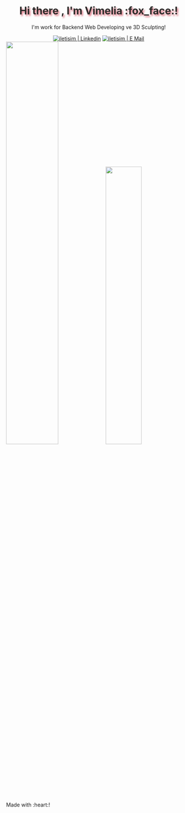 <p align="center">
<h1 align="center" style="color:#2B2A29;text-shadow: 3px 4px 4px rgba(205, 50, 70, 0.7);"> Hi there , I'm Vimelia :fox_face:!</h1>
 <p align="center">I'm work for Backend Web Developing ve 3D Sculpting!</p>
 </p>
 <div align="center"> 
  <a target="_blank" href="https://www.linkedin.com/in/vahide-degirmenci/"> <img alt="iletisim | Linkedin" src="https://img.shields.io/badge/linkedin-2B2A29.svg?style=for-the-badge&logo=linkedin&logoColor=EF7F1A"></a> 
 <a target="_blank" href="mailto:vahidedegirmencii@gmail.com"> <img alt="iletisim | E Mail" src="https://img.shields.io/badge/gmail-2B2A29.svg?style=for-the-badge&logo=gmail&logoColor=EF7F1A"></a> 
</div>
 
<div>
  <img width="53%" alt="" src="https://github-readme-stats.vercel.app/api?username=Vimelia&show_icons=true&bg_color=2B2A29&icon_color=EF7F1A&text_color=FFF&title_color=EF7F1A"/>
  <img width="44%" alt="" src="https://github-readme-stats.vercel.app/api/top-langs/?username=Vimelia&layout=compact&bg_color=2B2A29&text_color=FFF&title_color=EF7F1A"/>
</div>
Made with :heart:! 

<!--
**Vimelia/Vimelia** is a ✨ _special_ ✨ repository because its `README.md` (this file) appears on your GitHub profile.

Here are some ideas to get you started:

- 🔭 I’m currently working on ...
- 🌱 I’m currently learning ...
- 👯 I’m looking to collaborate on ...
- 🤔 I’m looking for help with ...
- 💬 Ask me about ...
- 📫 How to reach me: ...
- 😄 Pronouns: ...
- ⚡ Fun fact: ...
-->
